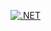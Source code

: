 [![.NET](https://github.com/Marvan-T/dotnet-rpg/actions/workflows/dotnet.yml/badge.svg)](https://github.com/Marvan-T/dotnet-rpg/actions/workflows/dotnet.yml)
